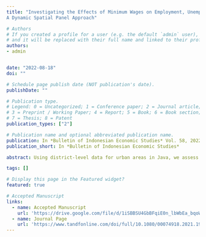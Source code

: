 ```yaml
---
title: "Investigating the Effects of Minimum Wages on Employment, Unemployment, and Labour Participation in Java Indonesia:
A Dynamic Spatial Panel Approach"

# Authors
# If you created a profile for a user (e.g. the default `admin` user), write the username (folder name) here 
# and it will be replaced with their full name and linked to their profile.
authors:
- admin


date: "2022-08-18"
doi: ""

# Schedule page publish date (NOT publication's date).
publishDate: ""

# Publication type.
# Legend: 0 = Uncategorized; 1 = Conference paper; 2 = Journal article;
# 3 = Preprint / Working Paper; 4 = Report; 5 = Book; 6 = Book section;
# 7 = Thesis; 8 = Patent
publication_types: ["2"]

# Publication name and optional abbreviated publication name.
publication: In *Bulletin of Indonesian Economic Studies* Vol. 58, 2022
publication_short: In *Bulletin of Indonesian Economic Studies*

abstract: Using district-level data for urban areas in Java, we assess the impact of minimum wages on formal- and informal-sector employment, unemployment and labour participation. We employ the spatial Durbin model for our estimation and allow labour markets to be spatially correlated across districts. Our findings suggest that a minimum-wage rise affects mainly the local labour market where the minimum-wage increase occurs. The spillover effects of a minimum-wage increase on neighbouring districts are negligible, except for the impact on labour participation. The results of this study highlight the need to account for spatial dependence when modelling formal-sector employment, unemployment and labour participation, as we found those variables to be geographically correlated, at least across districts in Java. 

tags: []

# Display this page in the Featured widget?
featured: true

# Accepted Manuscript
links:
  - name: Accepted Manuscript
    url: 'https://drive.google.com/file/d/1iSBBSU4GbBFqiE0n_lbWbEa_bqoWxL_e/view?usp=sharing'
  - name: Journal Page
    url: 'https://www.tandfonline.com/doi/full/10.1080/00074918.2021.1914817'
---
```

